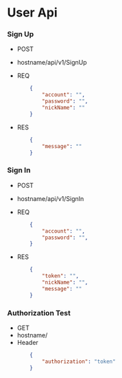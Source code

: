 # User Api

### Sign Up

- POST
- hostname/api/v1/SignUp
- REQ

    ``` json
        {
            "account": "",
            "password": "",
            "nickName": ""
        }

    ```
- RES

    ``` json
        {
            "message": ""
        }
    ```

### Sign In

- POST
- hostname/api/v1/SignIn
- REQ

    ``` json
        {
            "account": "",
            "password": "",
        }

    ```
- RES

    ``` json
        {
            "token": "",
            "nickName": "",
            "message": ""
        }
    ```

### Authorization Test

- GET
- hostname/
- Header
    ``` json
        {
            "authorization": "token"
        }
    ```

